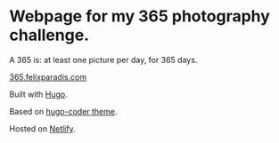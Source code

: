 # Webpage for my 365 photography challenge.

A 365 is: at least one picture per day, for 365 days.

[365.felixparadis.com](https://365.felixparadis.com)

Built with [Hugo](https://gohugo.io/).

Based on [hugo-coder theme](https://github.com/luizdepra/hugo-coder).

Hosted on [Netlify](https://www.netlify.com/).
